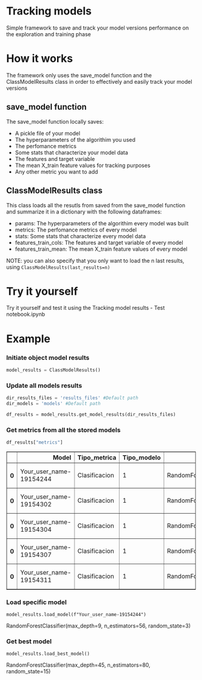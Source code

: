 # Tracking models
Simple framework to save and track your model versions performance on the exploration and training phase

# How it works
The framework only uses the save_model function and the ClassModelResults class in order to effectively and easily track your model versions 

## save_model function
The save_model function locally saves:
- A pickle file of your model
- The hyperparameters of the algorithim you used
- The perfomance metrics
- Some stats that characterize your model data
- The features and target variable
- The mean X_train feature values for tracking purposes
- Any other metric you want to add

## ClassModelResults class
This class loads all the resutls from saved from the save_model function and summarize it in a dictionary with the following dataframes:
- params: The hyperparameters of the algorithim every model was built
- metrics: The perfomance metrics of every model
- stats: Some stats that characterize every model data
- features_train_cols: The features and target variable of every model
- features_train_mean: The mean X_train feature values of every model

NOTE: you can also specify that you only want to load the n last results, using `ClassModelResults(last_results=n)`

# Try it yourself
Try it yourself and test it using the Tracking model results - Test notebook.ipynb


# Example

### Initiate object model results


```python
model_results = ClassModelResults()
```

### Update all models results


```python
dir_results_files = 'results_files' #Default path
dir_models = 'models' #Default path
```


```python
df_results = model_results.get_model_results(dir_results_files)
```


### Get metrics from all the stored models

```python
df_results["metrics"]
```




<div>

<table border="1" class="dataframe">
  <thead>
    <tr style="text-align: right;">
      <th></th>
      <th>Model</th>
      <th>Tipo_metrica</th>
      <th>Tipo_modelo</th>
      <th>Algoritmo</th>
      <th>umbral</th>
      <th>AUC</th>
      <th>Gini</th>
      <th>F1_score</th>
      <th>Accuracy</th>
      <th>Recall</th>
      <th>Precision</th>
      <th>Fecha</th>
      <th>Comentario</th>
    </tr>
  </thead>
  <tbody>
    <tr>
      <th>0</th>
      <td>Your_user_name-19154244</td>
      <td>Clasificacion</td>
      <td>1</td>
      <td>RandomForestClassifier</td>
      <td>0.5</td>
      <td>0.961252</td>
      <td>0.922503</td>
      <td>0.754663</td>
      <td>0.954427</td>
      <td>0.695918</td>
      <td>0.913716</td>
      <td>2023-02-19 15:42:00</td>
      <td>NaN</td>
    </tr>
    <tr>
      <th>0</th>
      <td>Your_user_name-19154302</td>
      <td>Clasificacion</td>
      <td>1</td>
      <td>RandomForestClassifier</td>
      <td>0.5</td>
      <td>0.935442</td>
      <td>0.870884</td>
      <td>0.632842</td>
      <td>0.946880</td>
      <td>0.614626</td>
      <td>0.675028</td>
      <td>2023-02-19 15:43:00</td>
      <td>NaN</td>
    </tr>
    <tr>
      <th>0</th>
      <td>Your_user_name-19154304</td>
      <td>Clasificacion</td>
      <td>1</td>
      <td>RandomForestClassifier</td>
      <td>0.5</td>
      <td>0.923245</td>
      <td>0.846490</td>
      <td>0.774701</td>
      <td>0.958200</td>
      <td>0.720918</td>
      <td>0.915638</td>
      <td>2023-02-19 15:43:00</td>
      <td>NaN</td>
    </tr>
    <tr>
      <th>0</th>
      <td>Your_user_name-19154307</td>
      <td>Clasificacion</td>
      <td>1</td>
      <td>RandomForestClassifier</td>
      <td>0.5</td>
      <td>0.960544</td>
      <td>0.921088</td>
      <td>0.813390</td>
      <td>0.965820</td>
      <td>0.756293</td>
      <td>0.934271</td>
      <td>2023-02-19 15:43:00</td>
      <td>NaN</td>
    </tr>
    <tr>
      <th>0</th>
      <td>Your_user_name-19154311</td>
      <td>Clasificacion</td>
      <td>1</td>
      <td>RandomForestClassifier</td>
      <td>0.5</td>
      <td>0.950667</td>
      <td>0.901333</td>
      <td>0.804382</td>
      <td>0.965893</td>
      <td>0.733333</td>
      <td>0.982428</td>
      <td>2023-02-19 15:43:00</td>
      <td>NaN</td>
    </tr>
  </tbody>
</table>
</div>



### Load specific model
```model_results.load_model(f"Your_user_name-19154244")```

RandomForestClassifier(max_depth=9, n_estimators=56, random_state=3)

### Get best model


```model_results.load_best_model()```

RandomForestClassifier(max_depth=45, n_estimators=80, random_state=15)
